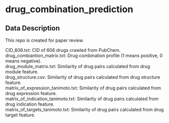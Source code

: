 # drug_combination_prediction

## Data Description  
This repo is created for paper review.  

CID_606.txt: CID of 606 drugs crawled from PubChem.   
drug_combiantion_matrix.txt: Drug combination profile (1 means positive, 0 means negative).     
drug_module_matrix.txt: Similarity of drug pairs calculated from drug module feature.   
drug_structure.csv: Similarity of drug pairs calculated from drug structure feature.   
matrix_of_expression_tanimoto.txt: Similarity of drug pairs calculated from drug expression feature.   
matrix_of_indication_tanimoto.txt: Similarity of drug pairs calculated from drug indication feature.   
matrix_of_targets_tanimoto.txt: Similarity of drug pairs calculated from drug target feature.   
